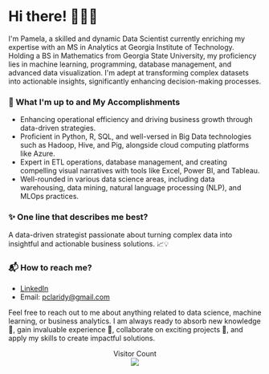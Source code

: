 # Hi there! 🌟👩‍💻

I'm Pamela, a skilled and dynamic Data Scientist currently enriching my expertise with an MS in Analytics at Georgia Institute of Technology. Holding a BS in Mathematics from Georgia State University, my proficiency lies in machine learning, programming, database management, and advanced data visualization. I'm adept at transforming complex datasets into actionable insights, significantly enhancing decision-making processes.

### 🚀 What I'm up to and My Accomplishments

- Enhancing operational efficiency and driving business growth through data-driven strategies.
- Proficient in Python, R, SQL, and well-versed in Big Data technologies such as Hadoop, Hive, and Pig, alongside cloud computing platforms like Azure.
- Expert in ETL operations, database management, and creating compelling visual narratives with tools like Excel, Power BI, and Tableau.
- Well-rounded in various data science areas, including data warehousing, data mining, natural language processing (NLP), and MLOps practices.

### ✨ One line that describes me best? 
A data-driven strategist passionate about turning complex data into insightful and actionable business solutions. 📈💡

### 📬 How to reach me?
- [LinkedIn](https://www.linkedin.com/in/pamelaclaridy/) 
- Email: [pclaridy@gmail.com](mailto:pclaridy@gmail.com)

Feel free to reach out to me about anything related to data science, machine learning, or business analytics. I am always ready to absorb new knowledge 🧠, gain invaluable experience 💼, collaborate on exciting projects 🤝, and apply my skills to create impactful solutions.

<p align="center"> 
  Visitor Count<br>
  <img src="https://profile-counter.glitch.me/pclaridy/count.svg" />
</p>
